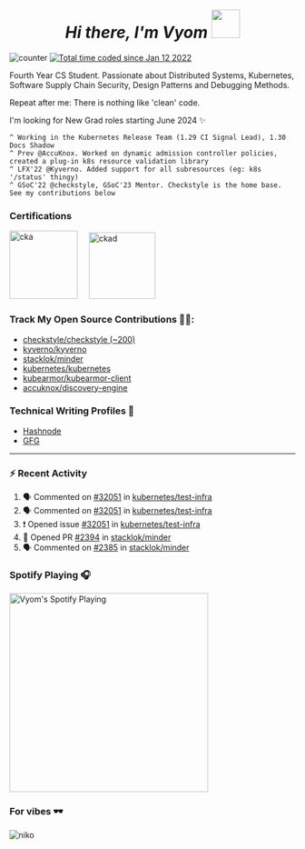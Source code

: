 <h1 align="center"><em>Hi there, I'm Vyom </em><img src="https://user-images.githubusercontent.com/73777108/150582164-1a082835-3bad-4a81-b3c7-dad6e90c6e19.gif" width="50"></h1>

![counter](https://enpd32rp4uhhkkc.m.pipedream.net)
<a href="https://wakatime.com/@939457b0-41b0-4830-8244-95c652fadddb"><img src="https://wakatime.com/badge/user/939457b0-41b0-4830-8244-95c652fadddb.svg" alt="Total time coded since Jan 12 2022" /></a>

Fourth Year CS Student. Passionate about Distributed Systems, Kubernetes, Software Supply Chain Security, Design Patterns and Debugging Methods. 

Repeat after me: There is nothing like 'clean' code.

I'm looking for New Grad roles starting June 2024 ✨

```
^ Working in the Kubernetes Release Team (1.29 CI Signal Lead), 1.30 Docs Shadow
^ Prev @AccuKnox. Worked on dynamic admission controller policies, created a plug-in k8s resource validation library
^ LFX'22 @Kyverno. Added support for all subresources (eg: k8s '/status' thingy)
^ GSoC'22 @checkstyle, GSoC'23 Mentor. Checkstyle is the home base. See my contributions below
```

### Certifications

<img src="https://images.credly.com/images/8b8ed108-e77d-4396-ac59-2504583b9d54/cka_from_cncfsite__281_29.png" alt="cka" height="120"> &nbsp; &nbsp;
<img src="https://images.credly.com/images/f88d800c-5261-45c6-9515-0458e31c3e16/ckad_from_cncfsite.png" alt="ckad" height="117"> &nbsp; &nbsp;

### Track My Open Source Contributions 👨‍💻: 
 - [checkstyle/checkstyle (~200)](https://github.com/checkstyle/checkstyle/pulls?q=is%3Apr+author%3AVyom-Yadav+is%3Amerged+)
 - [kyverno/kyverno](https://github.com/kyverno/kyverno/pulls?q=is%3Apr+author%3AVyom-Yadav+is%3Amerged+)
 - [stacklok/minder](https://github.com/stacklok/minder/pulls?q=is%3Apr+author%3AVyom-Yadav+is%3Amerged+)
 - [kubernetes/kubernetes](https://github.com/kubernetes/kubernetes/issues?q=is%3Aissue+author%3AVyom-Yadav)
 - [kubearmor/kubearmor-client](https://github.com/kubearmor/kubearmor-client/pulls?q=is%3Amerged+is%3Apr+author%3AVyom-Yadav+)
 - [accuknox/discovery-engine](https://github.com/accuknox/discovery-engine/pulls?q=is%3Amerged+is%3Apr+author%3AVyom-Yadav+)

### Technical Writing Profiles 📃
 - [Hashnode](https://while-vyom-is-coding.hashnode.dev/)
 - [GFG](https://auth.geeksforgeeks.org/user/jackhammervyom/articles)

---

### :zap: Recent Activity

<!--START_SECTION:activity-->
1. 🗣 Commented on [#32051](https://github.com/kubernetes/test-infra/issues/32051#issuecomment-1957283935) in [kubernetes/test-infra](https://github.com/kubernetes/test-infra)
2. 🗣 Commented on [#32051](https://github.com/kubernetes/test-infra/issues/32051#issuecomment-1957243710) in [kubernetes/test-infra](https://github.com/kubernetes/test-infra)
3. ❗ Opened issue [#32051](https://github.com/kubernetes/test-infra/issues/32051) in [kubernetes/test-infra](https://github.com/kubernetes/test-infra)
4. 💪 Opened PR [#2394](https://github.com/stacklok/minder/pull/2394) in [stacklok/minder](https://github.com/stacklok/minder)
5. 🗣 Commented on [#2385](https://github.com/stacklok/minder/pull/2385#issuecomment-1954337352) in [stacklok/minder](https://github.com/stacklok/minder)
<!--END_SECTION:activity-->

### Spotify Playing 🎧

[<img src="https://novatorem-git-master-vyom-yadav.vercel.app/api/spotify" alt="Vyom's Spotify Playing" width="350" />](https://open.spotify.com/user/312oauov5ttlvf6hg6yygyiz3m4m)

### For vibes 🕶️

<img src="https://media1.tenor.com/m/jDLCMJDVK8UAAAAC/nikoomilana-betasquadgifs.gif" alt="niko"> &nbsp; &nbsp;
